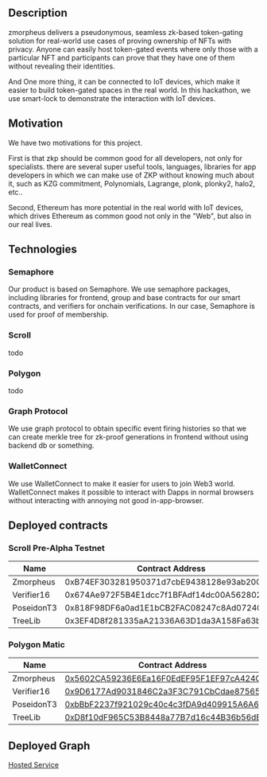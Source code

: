 

## Description

zmorpheus delivers a pseudonymous, seamless zk-based token-gating solution for real-world use cases of proving  ownership of NFTs with privacy. Anyone can easily host token-gated events where only those with a particular NFT and participants can prove that they have one of them without revealing their identities. 

And One more thing, it can be connected to IoT devices, which make it easier to build token-gated spaces in the real world. In this hackathon, we use smart-lock to demonstrate the interaction with IoT devices.

## Motivation

We have two motivations for this project.

 First is that zkp should be common good for all developers, not only for specialists. there are several super useful tools, languages, libraries for app developers in which we can make use of ZKP without knowing much about it, such as KZG commitment, Polynomials, Lagrange, plonk, plonky2, halo2, etc.. 
 
 Second, Ethereum has more potential in the real world with IoT devices, which drives Ethereum as common good not only in the "Web", but also in our real lives.

## Technologies

### Semaphore
Our product is based on Semaphore. We use semaphore packages, including libraries for frontend, group and base contracts for our smart contracts, and verifiers for onchain verifications. In our case, Semaphore is used for proof of membership.

### Scroll
todo
### Polygon
todo
### Graph Protocol
We use graph protocol to obtain specific event firing histories so that we can create merkle tree for zk-proof generations in frontend without using  backend db or something.

### WalletConnect
We use WalletConnect to make it easier for users to join Web3 world. WalletConnect makes it possible to interact with Dapps in normal browsers without interacting with  annoying not good in-app-browser.

## Deployed contracts
### Scroll Pre-Alpha Testnet

| Name | Contract Address | Verified |
| ---- | ---- | --- |
| Zmorpheus| 0xB74EF303281950371d7cbE9438128e93ab20CaA1 | Not Yet |
|  Verifier16  |  0x674Ae972F5B4E1dcc7f1BFAdf14dc00A5628026a  | Not Yet |
|  PoseidonT3  |  0x818F98DF6a0ad1E1bCB2FAC08247c8Ad0724013d  | Not Yet |
| TreeLib|0x3EF4D8f281335aA21336A63D1da3A158Fa63b9CC | Not Yet |

### Polygon Matic

| Name | Contract Address | Verified |
| ---- | ---- | --- |
| Zmorpheus| [0x5602CA59236E6Ea16F0EdEF95F1EF97cA424CCd3](https://polygonscan.com/address/0x5602CA59236E6Ea16F0EdEF95F1EF97cA424CCd3#code) | YES |
|  Verifier16  |  [0x9D6177Ad9031846C2a3F3C791CbCdae87565E962](https://polygonscan.com/address/0x9D6177Ad9031846C2a3F3C791CbCdae87565E962)  | Not Yet |
|  PoseidonT3  |  [0xbBbF2237f921029c40c4c3fDA9d409915A6A6606](https://polygonscan.com/address/0xbBbF2237f921029c40c4c3fDA9d409915A6A6606)  | Not Yet |
| TreeLib|[0xD8f10dF965C53B8448a77B7d16c44B36b56dE095](https://polygonscan.com/address/0xD8f10dF965C53B8448a77B7d16c44B36b56dE095) | Not Yet |

## Deployed Graph
[Hosted Service](https://thegraph.com/hosted-service/subgraph/hiroism007/zmorpheus)